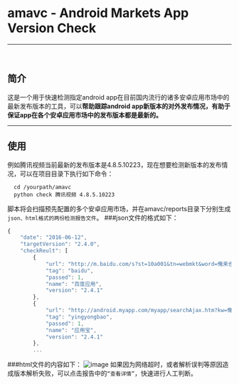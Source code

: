 ﻿# amavc - Android Markets App Version Check
***
<br/>

## 简介
这是一个用于快速检测指定android app在目前国内流行的诸多安卓应用市场中的最新发布版本的工具，可以**帮助跟踪android app新版本的对外发布情况，有助于保证app在各个安卓应用市场中的发布版本都是最新的。**
<br/>


***
## 使用
例如腾讯视频当前最新的发布版本是4.8.5.10223，现在想要检测新版本的发布情况，可以在项目目录下执行如下命令：
```
  cd /yourpath/amavc
  python check 腾讯视频 4.8.5.10223
```
脚本将会扫描预先配置的多个安卓应用市场，并在amavc/reports目录下分别生成`json、html格式的两份检测报告文件`。
###json文件的格式如下：
```javascript
{
    "date": "2016-06-12", 
    "targetVersion": "2.4.0", 
    "checkReult": [
        {
            "url": "http://m.baidu.com/s?st=10a001&tn=webmkt&word=俺来也", 
            "tag": "baidu", 
            "passed": 1, 
            "name": "百度应用", 
            "version": "2.4.1"
        }, 
        {
            "url": "http://android.myapp.com/myapp/searchAjax.htm?kw=俺来也", 
            "tag": "yingyongbao", 
            "passed": 1, 
            "name": "应用宝", 
            "version": "2.4.1"
        },
        ...
```
###html文件的内容如下：
 ![image](https://github.com/woojean/amavc/raw/master/imgs/report.png)
如果因为网络超时，或者解析误判等原因造成版本解析失败，可以点击报告中的`“查看详情”`，快速进行人工判断。

